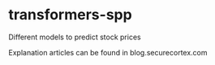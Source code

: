 # transformers-spp
Different models to predict stock prices

Explanation articles can be found in blog.securecortex.com
